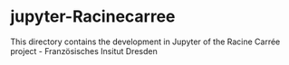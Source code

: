 # jupyter-Racinecarree
This directory contains the development in Jupyter of the Racine Carrée project - Französisches Insitut Dresden
